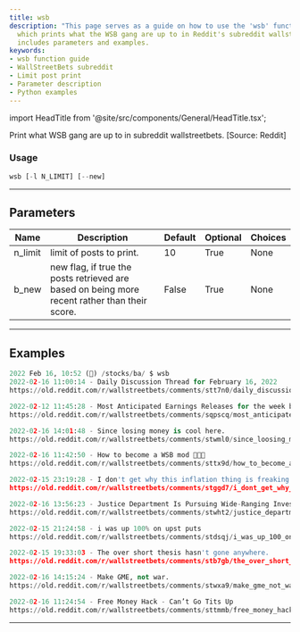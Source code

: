 ```yaml
---
title: wsb
description: "This page serves as a guide on how to use the 'wsb' function, a tool"
  which prints what the WSB gang are up to in Reddit's subreddit wallstreetbets. It
  includes parameters and examples.
keywords:
- wsb function guide
- WallStreetBets subreddit
- Limit post print
- Parameter description
- Python examples
---
```


import HeadTitle from '@site/src/components/General/HeadTitle.tsx';

<HeadTitle title="stocks/ba/wsb - Reference | OpenBB Terminal Docs" />

Print what WSB gang are up to in subreddit wallstreetbets. [Source: Reddit]

### Usage

```python
wsb [-l N_LIMIT] [--new]
```

---

## Parameters

| Name | Description | Default | Optional | Choices |
| ---- | ----------- | ------- | -------- | ------- |
| n_limit | limit of posts to print. | 10 | True | None |
| b_new | new flag, if true the posts retrieved are based on being more recent rather than their score. | False | True | None |


---

## Examples

```python
2022 Feb 16, 10:52 (🦋) /stocks/ba/ $ wsb
2022-02-16 11:00:14 - Daily Discussion Thread for February 16, 2022
https://old.reddit.com/r/wallstreetbets/comments/stt7n0/daily_discussion_thread_for_february_16_2022/

2022-02-12 11:45:28 - Most Anticipated Earnings Releases for the week beginning February 14th, 2022
https://old.reddit.com/r/wallstreetbets/comments/sqpscq/most_anticipated_earnings_releases_for_the_week/

2022-02-16 14:01:48 - Since losing money is cool here.
https://old.reddit.com/r/wallstreetbets/comments/stwml0/since_loosing_money_is_cool_here/

2022-02-16 11:42:50 - How to become a WSB mod 🌈🌈🌈
https://old.reddit.com/r/wallstreetbets/comments/sttx9d/how_to_become_a_wsb_mod/

2022-02-15 23:19:28 - I don't get why this inflation thing is freaking people out
https://old.reddit.com/r/wallstreetbets/comments/stggd7/i_dont_get_why_this_inflation_thing_is_freaking/)

2022-02-16 13:56:23 - Justice Department Is Pursuing Wide-Ranging Investigation of Short-Sellers
https://old.reddit.com/r/wallstreetbets/comments/stwht2/justice_department_is_pursuing_wideranging/

2022-02-15 21:24:58 - i was up 100% on upst puts
https://old.reddit.com/r/wallstreetbets/comments/stdsqj/i_was_up_100_on_upst_puts/

2022-02-15 19:33:03 - The over short thesis hasn't gone anywhere.
https://old.reddit.com/r/wallstreetbets/comments/stb7gb/the_over_short_thesis_hasnt_gone_anywhere/

2022-02-16 14:15:24 - Make GME, not war.
https://old.reddit.com/r/wallstreetbets/comments/stwxa9/make_gme_not_war/

2022-02-16 11:24:54 - Free Money Hack - Can’t Go Tits Up
https://old.reddit.com/r/wallstreetbets/comments/sttmmb/free_money_hack_cant_go_tits_up/
```
---
